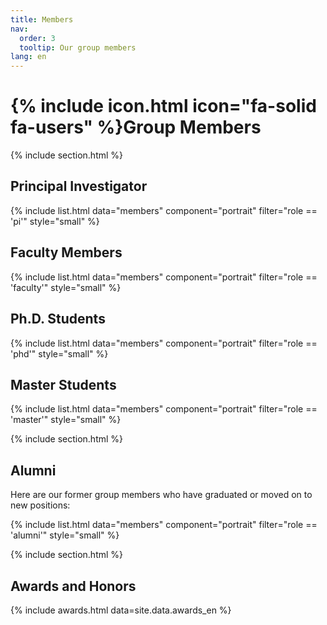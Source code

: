 ```yaml
---
title: Members
nav:
  order: 3
  tooltip: Our group members
lang: en
---
```


# {% include icon.html icon="fa-solid fa-users" %}Group Members

{% include section.html %}

## Principal Investigator
{% include list.html data="members" component="portrait" filter="role == 'pi'" style="small" %}

## Faculty Members
{% include list.html data="members" component="portrait" filter="role == 'faculty'" style="small" %}

## Ph.D. Students
{% include list.html data="members" component="portrait" filter="role == 'phd'" style="small" %}

## Master Students
{% include list.html data="members" component="portrait" filter="role == 'master'" style="small" %}

{% include section.html %}

## Alumni
Here are our former group members who have graduated or moved on to new positions:

{% include list.html data="members" component="portrait" filter="role == 'alumni'" style="small" %}

{% include section.html %}

## Awards and Honors

{% include awards.html data=site.data.awards_en %}

